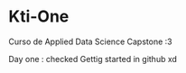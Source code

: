 # Kti-One
Curso de Applied Data Science Capstone :3


Day one : checked Gettig started in github xd
